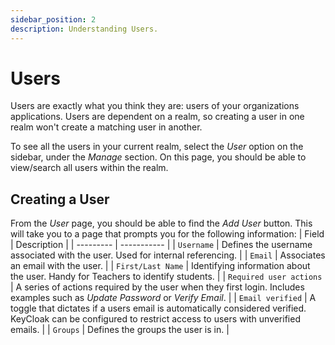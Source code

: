 ```yaml
---
sidebar_position: 2
description: Understanding Users.
---
```


# Users
Users are exactly what you think they are: users of your organizations applications. Users are dependent on a realm, so creating a user in one realm won't create a matching user in another.

To see all the users in your current realm, select the *User* option on the sidebar, under the *Manage* section. On this page, you should be able to view/search all users within the realm.

## Creating a User
From the *User* page, you should be able to find the *Add User* button. This will take you to a page that prompts you for the following information:
| Field     | Description |
| --------- | ----------- |
| `Username`  | Defines the username associated with the user. Used for internal referencing. |
| `Email`     | Associates an email with the user. |
| `First/Last Name` | Identifying information about the user. Handy for Teachers to identify students. |
| `Required user actions` | A series of actions required by the user when they first login. Includes examples such as *Update Password* or *Verify Email*. |
| `Email verified` | A toggle that dictates if a users email is automatically considered verified. KeyCloak can be configured to restrict access to users with unverified emails. |
| `Groups` | Defines the groups the user is in. |
